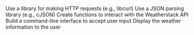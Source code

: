 

Use a library for making HTTP requests (e.g., libcurl)
Use a JSON parsing library (e.g., cJSON)
Create functions to interact with the Weatherstack API
Build a command-line interface to accept user input
Display the weather information to the user
